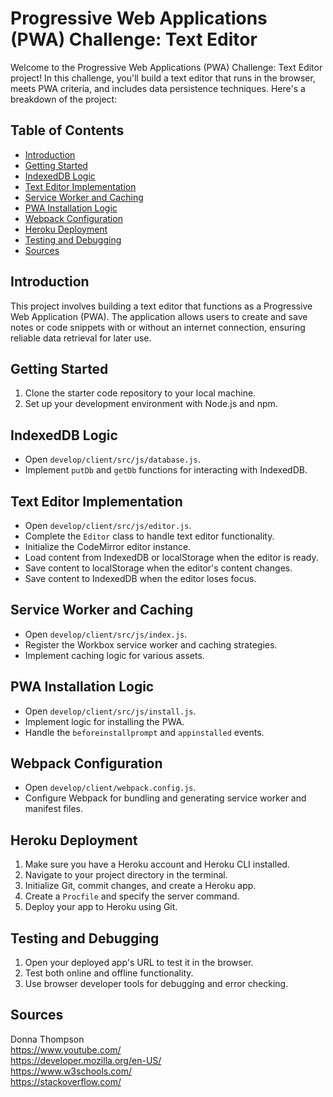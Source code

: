 # Progressive Web Applications (PWA) Challenge: Text Editor

Welcome to the Progressive Web Applications (PWA) Challenge: Text Editor project! In this challenge, you'll build a text editor that runs in the browser, meets PWA criteria, and includes data persistence techniques. Here's a breakdown of the project:

## Table of Contents

- [Introduction](#introduction)
- [Getting Started](#getting-started)
- [IndexedDB Logic](#indexeddb-logic)
- [Text Editor Implementation](#text-editor-implementation)
- [Service Worker and Caching](#service-worker-and-caching)
- [PWA Installation Logic](#pwa-installation-logic)
- [Webpack Configuration](#webpack-configuration)
- [Heroku Deployment](#heroku-deployment)
- [Testing and Debugging](#testing-and-debugging)
- [Sources](#sources)

## Introduction

This project involves building a text editor that functions as a Progressive Web Application (PWA). The application allows users to create and save notes or code snippets with or without an internet connection, ensuring reliable data retrieval for later use.

## Getting Started

1. Clone the starter code repository to your local machine.
2. Set up your development environment with Node.js and npm.

## IndexedDB Logic

- Open `develop/client/src/js/database.js`.
- Implement `putDb` and `getDb` functions for interacting with IndexedDB.

## Text Editor Implementation

- Open `develop/client/src/js/editor.js`.
- Complete the `Editor` class to handle text editor functionality.
- Initialize the CodeMirror editor instance.
- Load content from IndexedDB or localStorage when the editor is ready.
- Save content to localStorage when the editor's content changes.
- Save content to IndexedDB when the editor loses focus.

## Service Worker and Caching

- Open `develop/client/src/js/index.js`.
- Register the Workbox service worker and caching strategies.
- Implement caching logic for various assets.

## PWA Installation Logic

- Open `develop/client/src/js/install.js`.
- Implement logic for installing the PWA.
- Handle the `beforeinstallprompt` and `appinstalled` events.

## Webpack Configuration

- Open `develop/client/webpack.config.js`.
- Configure Webpack for bundling and generating service worker and manifest files.

## Heroku Deployment

1. Make sure you have a Heroku account and Heroku CLI installed.
2. Navigate to your project directory in the terminal.
3. Initialize Git, commit changes, and create a Heroku app.
4. Create a `Procfile` and specify the server command.
5. Deploy your app to Heroku using Git.

## Testing and Debugging

1. Open your deployed app's URL to test it in the browser.
2. Test both online and offline functionality.
3. Use browser developer tools for debugging and error checking.

## Sources

Donna Thompson <br/>
https://www.youtube.com/ <br/>
https://developer.mozilla.org/en-US/ <br/>
https://www.w3schools.com/ <br/>
https://stackoverflow.com/
